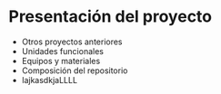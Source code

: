 # Presentación del proyecto

- Otros proyectos anteriores 
- Unidades funcionales
- Equipos y materiales
- Composición del repositorio
- lajkasdkjaLLLL